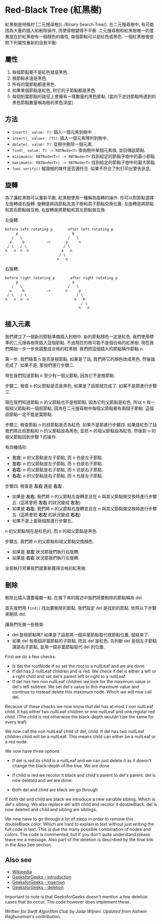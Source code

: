 # Red-Black Tree (紅黑樹)

<!--
A Red-Black tree is a special version of a [Binary Search  Tree](https://github.com/raywenderlich/swift-algorithm-club/tree/master/Binary%20Search%20Tree). Binary search trees(BSTs) can become unbalanced after a lot of insertions/deletions. The only difference between a node from a BST and a Red-Black Tree(RBT) is that RBT nodes have a color property added to them which can either be red or black. A RBT rebalances itself by making sure the following properties hold:
-->

紅黑樹是特殊的 [二元搜尋樹](../Binary Search Tree/). 在二元搜尋樹中, 有可能因為大量的插入和刪除操作, 而使得樹變得不平衡. 二元搜尋樹和紅黑樹唯一的差異就在於紅黑樹有一個顏色的屬性, 每個節點可以是紅色或黑色. 一個紅黑樹會依照下列屬性重新的自我平衡:

<!--
## Properties
1. A node is either red or black
2. The root is always black
3. All leaves are black
4. If a node is red, both of its children are black
5. Every path to a leaf contains the same number of black nodes (The amount of black nodes met when going down a RBT is called the black-depth of the tree.)
-->

## 屬性
1. 每個節點要不是紅色就是黑色.
2. 根節點永遠是黑色.
3. 所有的葉節點都是黑色.
4. 如果某個節點是紅色, 則它的子節點都是黑色.
5. 每個到葉節點的路徑上會擁有一樣數量的黑色節點. (當向下走訪節點時遇到的黑色節點數量稱為樹的黑色深度)

<!--
## Methods
* `insert(_ value: T)` inserts the value into the tree
* `insert(_ values: [T])` inserts an array of values into the tree
* `delete(_ value: T)` deletes the value from the tree
* `find(_ value: T) -> RBTNode<T>` looks for a node in the tree with given value and returns it
* `minimum(n: RBTNode<T>) -> RBTNode<T>` looks for the maximum value of a subtree starting at the given node
* `maximum(n: RBTNode<T>) -> RBTNode<T>` looks for the minimum value of a subtree starting at the given node
* `func verify()` verifies if the tree is still valid. Prints warning messages if this is not the case
-->

## 方法

* `insert(_ value: T)`: 插入一個元素到樹中.
* `insert(_ values: [T])`: 插入一個元素陣列到樹中.
* `delete(_ value: T)`: 從樹中刪除一個元素.
* `find(_ value: T) -> RBTNode<T>` 查詢樹中某個元素值, 並回傳該節點.
* `minimum(n: RBTNode<T>) -> RBTNode<T>` 找到給定的節點子樹中的最小節點.
* `maximum(n: RBTNode<T>) -> RBTNode<T>` 找到給定的節點子樹中的最大節點.
* `func verify()` 驗證樹的條件是否還符合. 如果不符合了則打印出警告訊息.

<!--
## Rotation

In order to rebalance their nodes RBTs use an operation known as rotation. You can either left or right rotate a node and its child. Rotating a node and its child swaps the nodes and interchanges their subtrees. Left rotation swaps the parent node with its right child. while right rotation swaps the parent node with its left child.

Left rotation:

-->
## 旋轉

為了讓紅黑樹可以重新平衡, 紅黑樹使用一種稱為旋轉的操作. 你可以對節點選擇左旋轉或右旋轉. 旋轉是將該節點及其子樹和其子節點交換位置. 左旋轉是將節點和其右節點做互換, 右旋轉是將節點和其左節點做互換.

<!--
Left rotation:
-->

左旋轉:

```
before left rotating p       after left rotating p  
     p                         b
   /   \                     /   \
  a     b          ->       p     n
 / \   / \                 / \   
n   n  n  n               a   n
                         / \
                        n   n
```
<!--
Right rotation:
-->

右旋轉:

```
before right rotating p       after right rotating p  
     p                         a
   /   \                     /   \
  a     b          ->       n     p
 / \   / \                       / \   
n   n  n  n                     n   b
                                   / \
                                  n   n
```

<!--
## Insertion

We create a new node with the value to be inserted into the tree. The color of this new node is always red.
We perform a standard BST insert with this node. Now the three might not be a valid RBT anymore.
We now go through several insertion steps in order to make the tree valid again. We call the just inserted node n.

Step 1. We check if n is the rootNode, if so we paint it black and we are done. If not we go to step 2.

We now know that n at least has a parent as it is not the rootNode.

Step 2. We check if the parent of n is black if so we are done. If not we go to step 3.

We now know the parent is also not the root node as the parent is red. Thus n also has a grandparent and thus also an uncle as every node has two children. This uncle may however be a nullLeaf

Step 3. We check if n's uncle is red. If not we go to 4. If n's uncle is indeed red we recolor uncle and parent to black and n's grandparent to red. We now go back to step 1 performing the same logic on n's grandparent.

From here there are four cases:
- **The left left case.** n's parent is the left child of its parent and n is the left child of its parent.
- **The left right case** n's parent is the left child of its parent and n is the right child of its parent.
- **The right right case** n's parent is the right child of its parent and n is the right child of its parent.
- **The right left case** n's parent is the right child of its parent and n is the left child of its parent.

4. Step 4 checks if either the **left right** case or the **right left** case applies to the current situation.
  - If we find the **left right case**, we left rotate n's parent and go to step 5 while setting n to n's parent. (This transforms the **left right** case into the **left left** case)
  - If we find the **right left case**, we right rotate n's parent and go to step 5 while setting n to n's parent. (This transforms the **right left** case into the **right right** case)
  - If we find neither of these two we proceed to step 5.

n's parent is now red, while n's grandparent is black.

5. We swap the colors of n's parent and grandparent.
  - We either right rotate n's grandparent in case of the **left left** case
  - Or we left rotate n's grandparent in case of the **right right** case

Reaching the end we have successfully made the tree valid again.
-->

## 插入元素

我們建立了一個新的節點準備插入到樹中. 新的節點顏色一定是紅色.
我們使用標準的二元搜尋樹來插入這個節點. 不過現在的樹可能不是個合格的紅黑樹.
現在我們開始一步一步來調整成合格的紅黑樹. 我們把這個插入的節點稱作節點 n.

第一步. 我們檢查 n 是否是根節點, 如果是了話, 我們將它的顏色改成黑色, 然後就完成了. 如果不是, 那我們進行步驟二.

現在我們知道節點 n 至少有一個父節點, 因為它不是根節點.

步驟二. 檢查 n 的父節點是否是黑色, 如果是了話那就完成了. 如果不是那進行步驟三.

現在我們知道節點 n 的父節點也不是根節點, 因為它的父節點是紅色. 所以 n 有一個祖父節點和一個叔節點, 因為在二元搜尋樹中每個父節點都有兩個子節點. 這個叔節點一定不能是葉節點.

步驟三. 檢查節點 n 的叔節點是否為紅色. 如果不是那進行步驟四. 如果是紅色了話我們將此叔節點和 n 的父節點設為黑色, 並把 n 的祖父節點設為紅色. 然後對 n 的祖父節點回到步驟 1 的操作.

有四種情形:

- **左左**: n 的父節點是左子節點, 而 n 也是左子節點.
- **左右**: n 的父節點是左子節點, 而 n 也是右子節點.
- **右右**: n 的父節點是右子節點, 而 n 也是右子節點.
- **右左**: n 的父節點是右子節點, 而 n 也是左子節點.

步驟四. 檢查是 **左右** 還是 **右左** .

- 如果是 **左右**, 我們將 n 的父節點左旋轉並且在 n 與其父節點做交換時進行步驟五. (這將會把 **左右** 的狀況變成 **左左**)
- 如果是 **右左**, 我們將 n 的父節點右旋轉並且在 n 與其父節點做交換時進行步驟五. (這將會把 **右左** 的狀況變成 **右右**)
- 如果不是上面兩個那進行步驟五.

n 的父節點現在是紅色的, 而 n 的祖父節點是黑色.

步驟五. 我們將 n 的父節點和祖父節點交換顏色.

- 如果是 **左左** 狀況那我們執行右旋轉.
- 如果是 **右右** 狀況那我們執行左旋轉.

全部執行完畢我們就重新獲得合格的紅黑樹.

<!--
# Deletion

Deletion is a little more complicated than insertion. In the following we call del the node to be deleted.
First we try and find the node to be deleted using find()
we send the result of find to del.
We now go through the following steps in order to delete the node del.

First we do a few checks:
- Is del the rootNode if so set the root to a nullLeaf and we are done.
- If del has 2 nullLeaf children and is red. We check if del is either a left or a right child and set del's parent left or right to a nullLeaf.
- If del has two non nullLeaf children we look for the maximum value in del's left subtree. We set del's value to this maximum value and continue to instead delete this maximum node. Which we will now call del.

Because of these checks we now know that del has at most 1 non nullLeaf child. It has either two nullLeaf children or one nullLeaf and one regular red child. (The child is red otherwise the black-depth wouldn't be the same for every leaf)

We now call the non nullLeaf child of del, child. If del has two nullLeaf children child will be a nullLeaf. This means child can either be a nullLeaf or a red node.

We now have three options

- If del is red its child is a nullLeaf and we can just delete it as it doesn't change the black-depth of the tree. We are done

- If child is red we recolor it black and child's parent to del's parent. del is now deleted and we are done.

- Both del and child are black we go through

If both del and child are black we introduce a new variable sibling. Which is del's sibling. We also replace del with child and recolor it doubleBlack. del is now deleted and child and sibling are siblings.

We now have to go through a lot of steps in order to remove this doubleBlack color. Which are hard to explain in text without just writing the full code in text. This is due the many possible combination of nodes and colors. The code is commented, but if you don't quite understand please leave me a message. Also part of the deletion is described by the final link in the Also See section.
-->

## 刪除

刪除比插入還要複雜一點. 在接下來的敘述中我們把要刪除的節點稱為 del.

首先我們用 `find()` 找出要刪除的節點.
我們設定 del 是找到的節點.
依照以下步驟來刪除 del.

讓我們先做一些檢查:

- del 是根節點嗎? 如果是了話那將一個非葉節點取代根節點位置, 就結束了.
- 如果 del 有兩個非葉節點的子節點, 而且 del 是紅色. 先判斷 del 是個左子節點還是右子節點, 並用一個非葉節點取代 del 的位置.

First we do a few checks:
- Is del the rootNode if so set the root to a nullLeaf and we are done.
- If del has 2 nullLeaf children and is red. We check if del is either a left or a right child and set del's parent left or right to a nullLeaf.
- If del has two non nullLeaf children we look for the maximum value in del's left subtree. We set del's value to this maximum value and continue to instead delete this maximum node. Which we will now call del.

Because of these checks we now know that del has at most 1 non nullLeaf child. It has either two nullLeaf children or one nullLeaf and one regular red child. (The child is red otherwise the black-depth wouldn't be the same for every leaf)

We now call the non nullLeaf child of del, child. If del has two nullLeaf children child will be a nullLeaf. This means child can either be a nullLeaf or a red node.

We now have three options

- If del is red its child is a nullLeaf and we can just delete it as it doesn't change the black-depth of the tree. We are done

- If child is red we recolor it black and child's parent to del's parent. del is now deleted and we are done.

- Both del and child are black we go through

If both del and child are black we introduce a new variable sibling. Which is del's sibling. We also replace del with child and recolor it doubleBlack. del is now deleted and child and sibling are siblings.

We now have to go through a lot of steps in order to remove this doubleBlack color. Which are hard to explain in text without just writing the full code in text. This is due the many possible combination of nodes and colors. The code is commented, but if you don't quite understand please leave me a message. Also part of the deletion is described by the final link in the Also See section.



## Also see

* [Wikipedia](https://en.wikipedia.org/wiki/Red–black_tree)
* [GeeksforGeeks - introduction](http://www.geeksforgeeks.org/red-black-tree-set-1-introduction-2/)
* [GeeksforGeeks - insertion](http://www.geeksforgeeks.org/red-black-tree-set-2-insert/)
* [GeeksforGeeks - deletion](http://www.geeksforgeeks.org/red-black-tree-set-3-delete-2/)

Important to note is that GeeksforGeeks doesn't mention a few deletion cases that do occur. The code however does implement these.

*Written for Swift Algorithm Club by Jaap Wijnen. Updated from Ashwin Raghuraman's contribution.*
